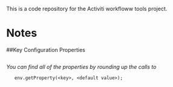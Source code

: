 This is a code repository for the Activiti workfloww tools project. 

# Notes


##Key Configuration Properties
```

```

*You can find all of the properties by rounding up the calls to*
```
   env.getProperty(<key>, <default value>);
```


